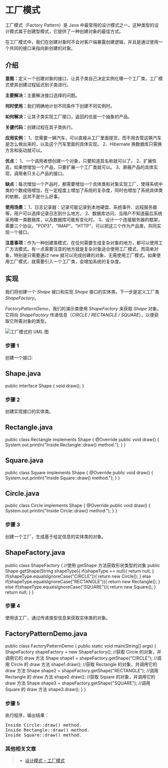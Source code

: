 <div class="article-body">
<div class="article-intro" id="content">
<h1>工厂模式</h1>

<p>工厂模式（Factory Pattern）是 Java 中最常用的设计模式之一。这种类型的设计模式属于创建型模式，它提供了一种创建对象的最佳方式。</p>
<p>在工厂模式中，我们在创建对象时不会对客户端暴露创建逻辑，并且是通过使用一个共同的接口来指向新创建的对象。</p>
<h2 class="tutheader">介绍</h2>
<p><b>意图：</b>定义一个创建对象的接口，让其子类自己决定实例化哪一个工厂类，工厂模式使其创建过程延迟到子类进行。</p>
<p><b>主要解决：</b>主要解决接口选择的问题。</p>
<p><b>何时使用：</b>我们明确地计划不同条件下创建不同实例时。</p>
<p><b>如何解决：</b>让其子类实现工厂接口，返回的也是一个抽象的产品。</p>
<p><b>关键代码：</b>创建过程在其子类执行。</p>
<p><b>应用实例：</b>
1、您需要一辆汽车，可以直接从工厂里面提货，而不用去管这辆汽车是怎么做出来的，以及这个汽车里面的具体实现。
2、Hibernate 换数据库只需换方言和驱动就可以。
</p>
<p><b>优点：</b>
1、一个调用者想创建一个对象，只要知道其名称就可以了。
2、扩展性高，如果想增加一个产品，只要扩展一个工厂类就可以。
3、屏蔽产品的具体实现，调用者只关心产品的接口。
</p>
<p><b>缺点：</b>每次增加一个产品时，都需要增加一个具体类和对象实现工厂，使得系统中类的个数成倍增加，在一定程度上增加了系统的复杂度，同时也增加了系统具体类的依赖。这并不是什么好事。</p>
<p><b>使用场景：</b>
1、日志记录器：记录可能记录到本地硬盘、系统事件、远程服务器等，用户可以选择记录日志到什么地方。
2、数据库访问，当用户不知道最后系统采用哪一类数据库，以及数据库可能有变化时。
3、设计一个连接服务器的框架，需要三个协议，"POP3"、"IMAP"、"HTTP"，可以把这三个作为产品类，共同实现一个接口。
</p>
<p><b>注意事项：</b>作为一种创建类模式，在任何需要生成复杂对象的地方，都可以使用工厂方法模式。有一点需要注意的地方就是复杂对象适合使用工厂模式，而简单对象，特别是只需要通过 new 就可以完成创建的对象，无需使用工厂模式。如果使用工厂模式，就需要引入一个工厂类，会增加系统的复杂度。</p>

<h2 class="tutheader">实现</h2>
<p>我们将创建一个 <i>Shape</i> 接口和实现 <i>Shape</i> 接口的实体类。下一步是定义工厂类 <i>ShapeFactory</i>。</p>
<p><i>FactoryPatternDemo</i>，我们的演示类使用 <i>ShapeFactory</i> 来获取 <i>Shape</i> 对象。它将向 <i>ShapeFactory</i> 传递信息（<i>CIRCLE / RECTANGLE / SQUARE</i>），以便获取它所需对象的类型。</p>
<img alt="工厂模式的 UML 图" src="/wp-content/uploads/2014/08/factory_pattern_uml_diagram.jpg">
<h3>步骤 1</h3>
<p>创建一个接口:</p>
<div class="example">
<h2 class="example">Shape.java</h2>
<div class="example_code">
<div class="hl-main"><span class="hl-reserved">public</span><span class="hl-code"> </span><span class="hl-reserved">interface</span><span class="hl-code"> </span><span class="hl-identifier">Shape</span><span class="hl-code"> </span><span class="hl-brackets">{</span><span class="hl-code">
</span><span class="hl-types">void</span><span class="hl-code"> </span><span class="hl-identifier">draw</span><span class="hl-brackets">(</span><span class="hl-brackets">)</span><span class="hl-code">;
</span><span class="hl-brackets">}</span></div>
</div></div>
<h3>步骤 2</h3>
<p>创建实现接口的实体类。</p>

<div class="example">
<h2 class="example">Rectangle.java</h2>
<div class="example_code">
<div class="hl-main"><span class="hl-reserved">public</span><span class="hl-code"> </span><span class="hl-reserved">class</span><span class="hl-code"> </span><span class="hl-identifier">Rectangle</span><span class="hl-code"> </span><span class="hl-reserved">implements</span><span class="hl-code"> </span><span class="hl-identifier">Shape</span><span class="hl-code"> </span><span class="hl-brackets">{</span><span class="hl-code">
@</span><span class="hl-identifier">Override</span><span class="hl-code">
</span><span class="hl-reserved">public</span><span class="hl-code"> </span><span class="hl-types">void</span><span class="hl-code"> </span><span class="hl-identifier">draw</span><span class="hl-brackets">(</span><span class="hl-brackets">)</span><span class="hl-code"> </span><span class="hl-brackets">{</span><span class="hl-code">
</span><span class="hl-identifier">System</span><span class="hl-code">.</span><span class="hl-identifier">out</span><span class="hl-code">.</span><span class="hl-identifier">println</span><span class="hl-brackets">(</span><span class="hl-quotes">"</span><span class="hl-string">Inside Rectangle::draw() method.</span><span class="hl-quotes">"</span><span class="hl-brackets">)</span><span class="hl-code">;
</span><span class="hl-brackets">}</span><span class="hl-code">
</span><span class="hl-brackets">}</span></div>
</div></div>
<div class="example">
<h2 class="example">Square.java</h2>
<div class="example_code">
<div class="hl-main"><span class="hl-reserved">public</span><span class="hl-code"> </span><span class="hl-reserved">class</span><span class="hl-code"> </span><span class="hl-identifier">Square</span><span class="hl-code"> </span><span class="hl-reserved">implements</span><span class="hl-code"> </span><span class="hl-identifier">Shape</span><span class="hl-code"> </span><span class="hl-brackets">{</span><span class="hl-code">
@</span><span class="hl-identifier">Override</span><span class="hl-code">
</span><span class="hl-reserved">public</span><span class="hl-code"> </span><span class="hl-types">void</span><span class="hl-code"> </span><span class="hl-identifier">draw</span><span class="hl-brackets">(</span><span class="hl-brackets">)</span><span class="hl-code"> </span><span class="hl-brackets">{</span><span class="hl-code">
</span><span class="hl-identifier">System</span><span class="hl-code">.</span><span class="hl-identifier">out</span><span class="hl-code">.</span><span class="hl-identifier">println</span><span class="hl-brackets">(</span><span class="hl-quotes">"</span><span class="hl-string">Inside Square::draw() method.</span><span class="hl-quotes">"</span><span class="hl-brackets">)</span><span class="hl-code">;
</span><span class="hl-brackets">}</span><span class="hl-code">
</span><span class="hl-brackets">}</span></div>
</div></div>

<div class="example">
<h2 class="example">Circle.java</h2>
<div class="example_code">
<div class="hl-main"><span class="hl-reserved">public</span><span class="hl-code"> </span><span class="hl-reserved">class</span><span class="hl-code"> </span><span class="hl-identifier">Circle</span><span class="hl-code"> </span><span class="hl-reserved">implements</span><span class="hl-code"> </span><span class="hl-identifier">Shape</span><span class="hl-code"> </span><span class="hl-brackets">{</span><span class="hl-code">
@</span><span class="hl-identifier">Override</span><span class="hl-code">
</span><span class="hl-reserved">public</span><span class="hl-code"> </span><span class="hl-types">void</span><span class="hl-code"> </span><span class="hl-identifier">draw</span><span class="hl-brackets">(</span><span class="hl-brackets">)</span><span class="hl-code"> </span><span class="hl-brackets">{</span><span class="hl-code">
</span><span class="hl-identifier">System</span><span class="hl-code">.</span><span class="hl-identifier">out</span><span class="hl-code">.</span><span class="hl-identifier">println</span><span class="hl-brackets">(</span><span class="hl-quotes">"</span><span class="hl-string">Inside Circle::draw() method.</span><span class="hl-quotes">"</span><span class="hl-brackets">)</span><span class="hl-code">;
</span><span class="hl-brackets">}</span><span class="hl-code">
</span><span class="hl-brackets">}</span></div>
</div></div>
<h3>步骤 3</h3>
<p>创建一个工厂，生成基于给定信息的实体类的对象。</p>
<div class="example">
<h2 class="example">ShapeFactory.java</h2>
<div class="example_code">
<div class="hl-main"><span class="hl-reserved">public</span><span class="hl-code"> </span><span class="hl-reserved">class</span><span class="hl-code"> </span><span class="hl-identifier">ShapeFactory</span><span class="hl-code"> </span><span class="hl-brackets">{</span><span class="hl-code">
</span><span class="hl-comment">//</span><span class="hl-comment">使用 getShape 方法获取形状类型的对象</span><span class="hl-comment"></span><span class="hl-code">
</span><span class="hl-reserved">public</span><span class="hl-code"> </span><span class="hl-identifier">Shape</span><span class="hl-code"> </span><span class="hl-identifier">getShape</span><span class="hl-brackets">(</span><span class="hl-identifier">String</span><span class="hl-code"> </span><span class="hl-identifier">shapeType</span><span class="hl-brackets">)</span><span class="hl-brackets">{</span><span class="hl-code">
</span><span class="hl-reserved">if</span><span class="hl-brackets">(</span><span class="hl-identifier">shapeType</span><span class="hl-code"> == </span><span class="hl-reserved">null</span><span class="hl-brackets">)</span><span class="hl-brackets">{</span><span class="hl-code">
</span><span class="hl-reserved">return</span><span class="hl-code"> </span><span class="hl-reserved">null</span><span class="hl-code">;
</span><span class="hl-brackets">}</span><span class="hl-code">
</span><span class="hl-reserved">if</span><span class="hl-brackets">(</span><span class="hl-identifier">shapeType</span><span class="hl-code">.</span><span class="hl-identifier">equalsIgnoreCase</span><span class="hl-brackets">(</span><span class="hl-quotes">"</span><span class="hl-string">CIRCLE</span><span class="hl-quotes">"</span><span class="hl-brackets">)</span><span class="hl-brackets">)</span><span class="hl-brackets">{</span><span class="hl-code">
</span><span class="hl-reserved">return</span><span class="hl-code"> </span><span class="hl-reserved">new</span><span class="hl-code"> </span><span class="hl-identifier">Circle</span><span class="hl-brackets">(</span><span class="hl-brackets">)</span><span class="hl-code">;
</span><span class="hl-brackets">}</span><span class="hl-code"> </span><span class="hl-reserved">else</span><span class="hl-code"> </span><span class="hl-reserved">if</span><span class="hl-brackets">(</span><span class="hl-identifier">shapeType</span><span class="hl-code">.</span><span class="hl-identifier">equalsIgnoreCase</span><span class="hl-brackets">(</span><span class="hl-quotes">"</span><span class="hl-string">RECTANGLE</span><span class="hl-quotes">"</span><span class="hl-brackets">)</span><span class="hl-brackets">)</span><span class="hl-brackets">{</span><span class="hl-code">
</span><span class="hl-reserved">return</span><span class="hl-code"> </span><span class="hl-reserved">new</span><span class="hl-code"> </span><span class="hl-identifier">Rectangle</span><span class="hl-brackets">(</span><span class="hl-brackets">)</span><span class="hl-code">;
</span><span class="hl-brackets">}</span><span class="hl-code"> </span><span class="hl-reserved">else</span><span class="hl-code"> </span><span class="hl-reserved">if</span><span class="hl-brackets">(</span><span class="hl-identifier">shapeType</span><span class="hl-code">.</span><span class="hl-identifier">equalsIgnoreCase</span><span class="hl-brackets">(</span><span class="hl-quotes">"</span><span class="hl-string">SQUARE</span><span class="hl-quotes">"</span><span class="hl-brackets">)</span><span class="hl-brackets">)</span><span class="hl-brackets">{</span><span class="hl-code">
</span><span class="hl-reserved">return</span><span class="hl-code"> </span><span class="hl-reserved">new</span><span class="hl-code"> </span><span class="hl-identifier">Square</span><span class="hl-brackets">(</span><span class="hl-brackets">)</span><span class="hl-code">;
</span><span class="hl-brackets">}</span><span class="hl-code">
</span><span class="hl-reserved">return</span><span class="hl-code"> </span><span class="hl-reserved">null</span><span class="hl-code">;
</span><span class="hl-brackets">}</span><span class="hl-code">
</span><span class="hl-brackets">}</span></div>
</div></div>
<h3>步骤 4</h3>
<p>使用该工厂，通过传递类型信息来获取实体类的对象。</p>

<div class="example">
<h2 class="example">FactoryPatternDemo.java</h2>
<div class="example_code">
<div class="hl-main"><span class="hl-reserved">public</span><span class="hl-code"> </span><span class="hl-reserved">class</span><span class="hl-code"> </span><span class="hl-identifier">FactoryPatternDemo</span><span class="hl-code"> </span><span class="hl-brackets">{</span><span class="hl-code">
</span><span class="hl-reserved">public</span><span class="hl-code"> </span><span class="hl-types">static</span><span class="hl-code"> </span><span class="hl-types">void</span><span class="hl-code"> </span><span class="hl-identifier">main</span><span class="hl-brackets">(</span><span class="hl-identifier">String</span><span class="hl-brackets">[</span><span class="hl-brackets">]</span><span class="hl-code"> </span><span class="hl-identifier">args</span><span class="hl-brackets">)</span><span class="hl-code"> </span><span class="hl-brackets">{</span><span class="hl-code">
</span><span class="hl-identifier">ShapeFactory</span><span class="hl-code"> </span><span class="hl-identifier">shapeFactory</span><span class="hl-code"> = </span><span class="hl-reserved">new</span><span class="hl-code"> </span><span class="hl-identifier">ShapeFactory</span><span class="hl-brackets">(</span><span class="hl-brackets">)</span><span class="hl-code">;
</span><span class="hl-comment">//</span><span class="hl-comment">获取 Circle 的对象，并调用它的 draw 方法</span><span class="hl-comment"></span><span class="hl-code">
</span><span class="hl-identifier">Shape</span><span class="hl-code"> </span><span class="hl-identifier">shape1</span><span class="hl-code"> = </span><span class="hl-identifier">shapeFactory</span><span class="hl-code">.</span><span class="hl-identifier">getShape</span><span class="hl-brackets">(</span><span class="hl-quotes">"</span><span class="hl-string">CIRCLE</span><span class="hl-quotes">"</span><span class="hl-brackets">)</span><span class="hl-code">;
</span><span class="hl-comment">//</span><span class="hl-comment">调用 Circle 的 draw 方法</span><span class="hl-comment"></span><span class="hl-code">
</span><span class="hl-identifier">shape1</span><span class="hl-code">.</span><span class="hl-identifier">draw</span><span class="hl-brackets">(</span><span class="hl-brackets">)</span><span class="hl-code">;
</span><span class="hl-comment">//</span><span class="hl-comment">获取 Rectangle 的对象，并调用它的 draw 方法</span><span class="hl-comment"></span><span class="hl-code">
</span><span class="hl-identifier">Shape</span><span class="hl-code"> </span><span class="hl-identifier">shape2</span><span class="hl-code"> = </span><span class="hl-identifier">shapeFactory</span><span class="hl-code">.</span><span class="hl-identifier">getShape</span><span class="hl-brackets">(</span><span class="hl-quotes">"</span><span class="hl-string">RECTANGLE</span><span class="hl-quotes">"</span><span class="hl-brackets">)</span><span class="hl-code">;
</span><span class="hl-comment">//</span><span class="hl-comment">调用 Rectangle 的 draw 方法</span><span class="hl-comment"></span><span class="hl-code">
</span><span class="hl-identifier">shape2</span><span class="hl-code">.</span><span class="hl-identifier">draw</span><span class="hl-brackets">(</span><span class="hl-brackets">)</span><span class="hl-code">;
</span><span class="hl-comment">//</span><span class="hl-comment">获取 Square 的对象，并调用它的 draw 方法</span><span class="hl-comment"></span><span class="hl-code">
</span><span class="hl-identifier">Shape</span><span class="hl-code"> </span><span class="hl-identifier">shape3</span><span class="hl-code"> = </span><span class="hl-identifier">shapeFactory</span><span class="hl-code">.</span><span class="hl-identifier">getShape</span><span class="hl-brackets">(</span><span class="hl-quotes">"</span><span class="hl-string">SQUARE</span><span class="hl-quotes">"</span><span class="hl-brackets">)</span><span class="hl-code">;
</span><span class="hl-comment">//</span><span class="hl-comment">调用 Square 的 draw 方法</span><span class="hl-comment"></span><span class="hl-code">
</span><span class="hl-identifier">shape3</span><span class="hl-code">.</span><span class="hl-identifier">draw</span><span class="hl-brackets">(</span><span class="hl-brackets">)</span><span class="hl-code">;
</span><span class="hl-brackets">}</span><span class="hl-code">
</span><span class="hl-brackets">}</span></div>
</div></div>
<h3>步骤 5</h3>
<p>执行程序，输出结果：</p>
<pre class="prettyprint prettyprinted"><span class="typ">Inside</span><span class="pln"> </span><span class="typ">Circle</span><span class="pun">::</span><span class="pln">draw</span><span class="pun">()</span><span class="pln"> method</span><span class="pun">.</span><span class="pln">
</span><span class="typ">Inside</span><span class="pln"> </span><span class="typ">Rectangle</span><span class="pun">::</span><span class="pln">draw</span><span class="pun">()</span><span class="pln"> method</span><span class="pun">.</span><span class="pln">
</span><span class="typ">Inside</span><span class="pln"> </span><span class="typ">Square</span><span class="pun">::</span><span class="pln">draw</span><span class="pun">()</span><span class="pln"> method</span><span class="pun">.</span></pre>
<h3>其他相关文章</h3>

<blockquote><ul><li>
<p><a href="//www.runoob.com/w3cnote/factory-pattern.html" target="_blank" rel="noopener">设计模式 – 工厂模式</a></p>
</li></ul></blockquote>
<!-- 其他扩展 -->
</div>
</div>
